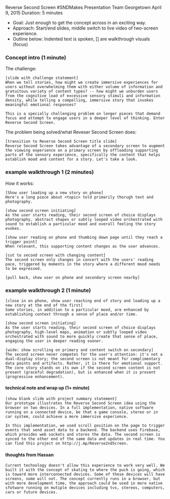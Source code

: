 
Reverse Second Screen 
#SNDMakes Presentation
Team Georgetown
April 9, 2015
Duration: 5 minutes

* Goal: Just enough to get the concept across in an exciting way.
* Approach: Start/end slides, middle switch to live video of two-screen experience.
* Outline below: Indented text is spoken, [] are walkthrough visuals (focus)

### Concept intro (1 minute)
The challenge: 

	[slide with challenge statement]
	When we tell stories, how might we create immersive experiences for users without overwhelming them with either volume of information and gratuitous variety of content types? -- how might we unburden users from the cognitive load of excessive sensory stimuli and information density, while telling a compelling, immersive story that invokes meaningful emotional responses?

	This is a specially challenging problem on longer pieces that demand focus and attempt to engage users in a deeper level of thinking. Enter Reverse Second Screen.

The problem being solved/what Reveser Second Screen does: 

	[transition to Reverse Second Screen title slide]
	Reverse Second Screen takes advantage of a secondary screen to augment the viewing experience on a primary screen by offloading supporting parts of the sensory experience, specifically the content that helps establish mood and context for a story. Let's take a look.

### example walkthrough 1 (2 minutes)
How it works: 
	
	[Show user loading up a new story on phone]
	Here's a long piece about <topic> told primarily thorugh text and photography.

	[show second screen initiating]
	As the user starts reading, their second screen of choice displays photography, abstract shapes or subtly looped video orchestrated with sound to establish a particular mood and overall feeling the story evokes.

	[show user reading on phone and thumbing down page until they reach a trigger point]
	When relevant, this supporting content changes as the user advances. 

	[cut to second screen with changing content]
	The second screen only changes in concert with the users' reading pace, triggered by moments in the story where a different mood needs to be expressed.

	[pull back, show user on phone and secondary screen nearby]

### example walkthrough 2 (1 minute)

	[close in on phone, show user reaching end of story and loading up a new story at the end of the first]
	Some stories, in addition to a particular mood, are enhanced by establishing context through a sense of place and/or time.
	
	[show second screen initiating]
	As the user starts reading, their second screen of choice displays photography, high-level maps, animation or subtly looped video orchestrated with sound to more quickly create that sense of place, engaging the user in deeper reading sooner. 

	[wide: show scrolling on primary and content switch on secondary]
	The second screen never competes for the user's attention: it's not a dual-display story; the second screen is not meant for complimentary data points and artifacts. Rather, it is there for emotional support. The core story stands on its own if the second screen content is not present (graceful degradation), but is enhanced when it is present (progressive enhancement).

#### technical note and wrap up (1+ minute)

	[show blank slide with project summary statement]
	Our prototype illustrates the Reverse Second Screen idea using the browser on two devices. In a full implementation, native software running on a connected device, be that a game console, stereo or in car system, could achieve a more immersive experience.
	
	In this implementation, we used scroll position on the page to trigger events that send asset data to a backend. The backend uses Firebase, which provides web sockets and stores the data. The second screen is synced to the other end of the same data and updates in real time. You can find this project on http://j.mp/Reverse2ndScreen.


#### thoughts from Hassan

	Current technology doesn't allow this experience to work very well. We built it with the concept of skating to where the puck is going, which is toward more interconnected devices. Some of these devices will have screens, some will not. The concept currently runs in a browser, but with more development time, the approach could be used in more native sfotware running on mutiple devices including tvs, stereos, computers, cars or future devices.
	
	
